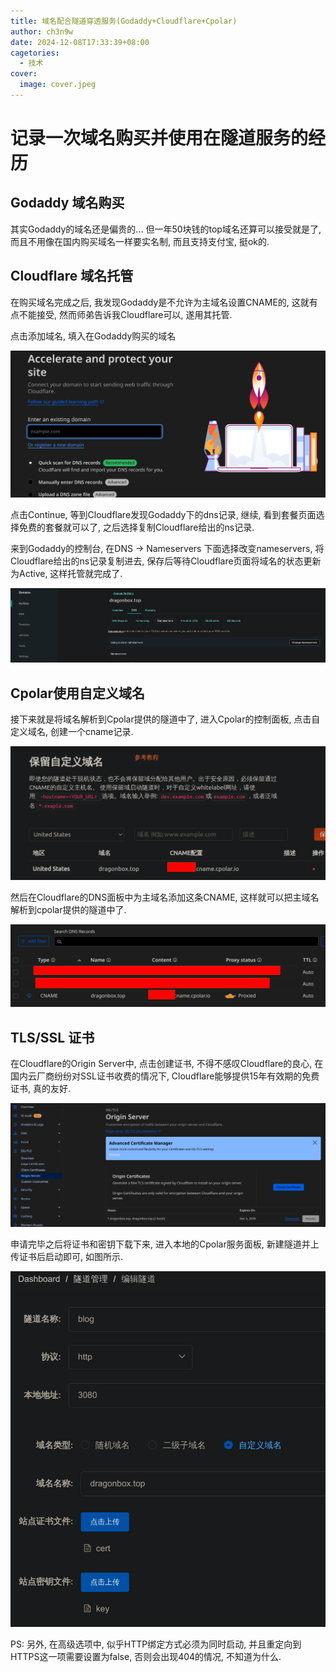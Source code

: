 ```yaml
---
title: 域名配合隧道穿透服务(Godaddy+Cloudflare+Cpolar)
author: ch3n9w
date: 2024-12-08T17:33:39+08:00
cagetories:
  - 技术
cover:
  image: cover.jpeg
---
```


# 记录一次域名购买并使用在隧道服务的经历 

## Godaddy 域名购买

其实Godaddy的域名还是偏贵的... 但一年50块钱的top域名还算可以接受就是了, 而且不用像在国内购买域名一样要实名制, 而且支持支付宝, 挺ok的.

## Cloudflare 域名托管

在购买域名完成之后, 我发现Godaddy是不允许为主域名设置CNAME的, 这就有点不能接受, 然而师弟告诉我Cloudflare可以, 遂用其托管.

点击添加域名, 填入在Godaddy购买的域名

![add domain](./adddomain.png)

点击Continue, 等到Cloudflare发现Godaddy下的dns记录, 继续, 看到套餐页面选择免费的套餐就可以了, 之后选择复制Cloudflare给出的ns记录.

来到Godaddy的控制台, 在DNS -> Nameservers 下面选择改变nameservers, 将Cloudflare给出的ns记录复制进去, 保存后等待Cloudflare页面将域名的状态更新为Active, 这样托管就完成了.

![nameservers](./nameservers.png)

## Cpolar使用自定义域名

接下来就是将域名解析到Cpolar提供的隧道中了, 进入Cpolar的控制面板, 点击自定义域名, 创建一个cname记录.

![cname](./cpolar-cname.png)

然后在Cloudflare的DNS面板中为主域名添加这条CNAME, 这样就可以把主域名解析到cpolar提供的隧道中了.

![Cloudflare cname](./cloudflare-cname.png)

## TLS/SSL 证书

在Cloudflare的Origin Server中, 点击创建证书, 不得不感叹Cloudflare的良心, 在国内云厂商纷纷对SSL证书收费的情况下, Cloudflare能够提供15年有效期的免费证书, 真的友好.

![ssl](./ssl.png)

申请完毕之后将证书和密钥下载下来, 进入本地的Cpolar服务面板, 新建隧道并上传证书后启动即可, 如图所示.

![ssl cpolar](./ssl-cpolar.png)

PS: 另外, 在高级选项中, 似乎HTTP绑定方式必须为同时启动, 并且重定向到HTTPS这一项需要设置为false, 否则会出现404的情况, 不知道为什么.
